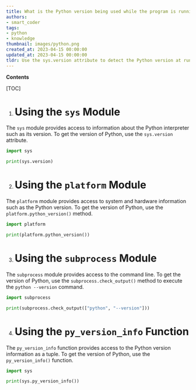 ```yaml
---
title: What is the Python version being used while the program is running?
authors:
- smart_coder
tags:
- python
- knowledge
thumbnail: images/python.png
created_at: 2023-04-15 00:00:00
updated_at: 2023-04-15 00:00:00
tldr: Use the sys.version attribute to detect the Python version at runtime.
---
```


**Contents**

[TOC]

1. # Using the `sys` Module
The `sys` module provides access to information about the Python interpreter such as its version. To get the version of Python, use the `sys.version` attribute.

```python
import sys

print(sys.version)
```

2. # Using the `platform` Module
The `platform` module provides access to system and hardware information such as the Python version. To get the version of Python, use the `platform.python_version()` method.

```python
import platform

print(platform.python_version())
```

3. # Using the `subprocess` Module
The `subprocess` module provides access to the command line. To get the version of Python, use the `subprocess.check_output()` method to execute the `python --version` command.

```python
import subprocess

print(subprocess.check_output(["python", "--version"]))
```

4. # Using the `py_version_info` Function
The `py_version_info` function provides access to the Python version information as a tuple. To get the version of Python, use the `py_version_info()` function.

```python
import sys

print(sys.py_version_info())
```
